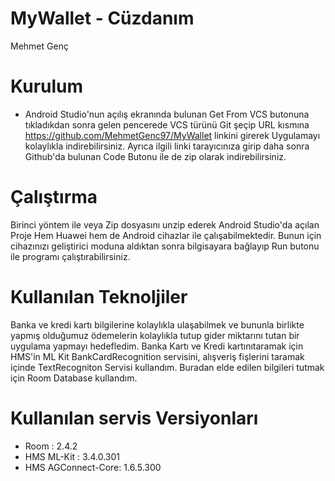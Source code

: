 # MyWallet - Cüzdanım
Mehmet Genç

# Kurulum
* Android Studio'nun açılış ekranında bulunan Get From VCS butonuna tıkladıkdan sonra gelen pencerede VCS türünü Git şeçip URL kısmına https://github.com/MehmetGenc97/MyWallet linkini girerek Uygulamayı kolaylıkla indirebilirsiniz. Ayrıca ilgili linki tarayıcınıza girip daha sonra Github'da bulunan Code Butonu ile de zip olarak indirebilirsiniz.

# Çalıştırma
Birinci yöntem ile veya Zip dosyasını unzip ederek Android Studio'da açılan Proje Hem Huawei hem de Android cihazlar ile çalışabilmektedir. Bunun için cihazınızı geliştirici moduna aldıktan sonra bilgisayara bağlayıp Run butonu ile programı çalıştırabilirsiniz.

# Kullanılan Teknoljiler
Banka ve kredi kartı bilgilerine kolaylıkla ulaşabilmek ve bununla birlikte yapmış olduğumuz ödemelerin kolaylıkla tutup gider miktarını tutan bir uygulama yapmayı hedefledim. Banka Kartı ve Kredi kartınıtaramak için HMS'in ML Kit BankCardRecognition servisini, alışveriş fişlerini taramak içinde TextRecogniton Servisi kullandım. Buradan elde edilen bilgileri tutmak için Room Database kullandım.

# Kullanılan servis Versiyonları
* Room              : 2.4.2
* HMS ML-Kit        : 3.4.0.301
* HMS AGConnect-Core: 1.6.5.300

